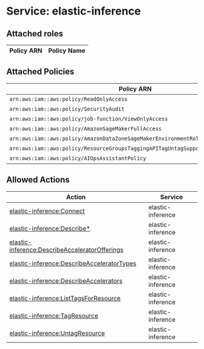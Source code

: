 # Service: elastic-inference

## Attached roles

| Policy ARN | Policy Name |
|------------|-------------|
## Attached Policies

| Policy ARN | Policy Name |
|------------|-------------|
| `arn:aws:iam::aws:policy/ReadOnlyAccess` | [ReadOnlyAccess](../policies.md#readonlyaccess) |
| `arn:aws:iam::aws:policy/SecurityAudit` | [SecurityAudit](../policies.md#securityaudit) |
| `arn:aws:iam::aws:policy/job-function/ViewOnlyAccess` | [ViewOnlyAccess](../policies.md#viewonlyaccess) |
| `arn:aws:iam::aws:policy/AmazonSageMakerFullAccess` | [AmazonSageMakerFullAccess](../policies.md#amazonsagemakerfullaccess) |
| `arn:aws:iam::aws:policy/AmazonDataZoneSageMakerEnvironmentRolePermissionsBoundary` | [AmazonDataZoneSageMakerEnvironmentRolePermissionsBoundary](../policies.md#amazondatazonesagemakerenvironmentrolepermissionsboundary) |
| `arn:aws:iam::aws:policy/ResourceGroupsTaggingAPITagUntagSupportedResources` | [ResourceGroupsTaggingAPITagUntagSupportedResources](../policies.md#resourcegroupstaggingapitaguntagsupportedresources) |
| `arn:aws:iam::aws:policy/AIOpsAssistantPolicy` | [AIOpsAssistantPolicy](../policies.md#aiopsassistantpolicy) |

## Allowed Actions

| Action | Service |
|--------|---------|
| [elastic-inference:Connect](../actions.md#elastic-inference:connect) | elastic-inference |
| [elastic-inference:Describe*](../actions.md#elastic-inference:describeall) | elastic-inference |
| [elastic-inference:DescribeAcceleratorOfferings](../actions.md#elastic-inference:describeacceleratorofferings) | elastic-inference |
| [elastic-inference:DescribeAcceleratorTypes](../actions.md#elastic-inference:describeacceleratortypes) | elastic-inference |
| [elastic-inference:DescribeAccelerators](../actions.md#elastic-inference:describeaccelerators) | elastic-inference |
| [elastic-inference:ListTagsForResource](../actions.md#elastic-inference:listtagsforresource) | elastic-inference |
| [elastic-inference:TagResource](../actions.md#elastic-inference:tagresource) | elastic-inference |
| [elastic-inference:UntagResource](../actions.md#elastic-inference:untagresource) | elastic-inference |